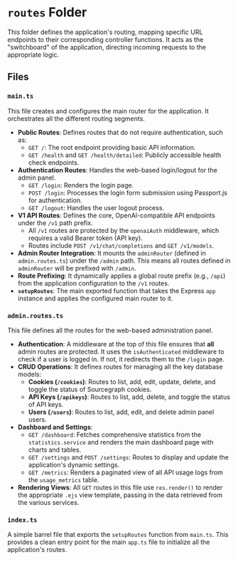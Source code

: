 # `routes` Folder

This folder defines the application's routing, mapping specific URL endpoints to their corresponding controller functions. It acts as the "switchboard" of the application, directing incoming requests to the appropriate logic.

## Files

### `main.ts`

This file creates and configures the main router for the application. It orchestrates all the different routing segments.

* **Public Routes**: Defines routes that do not require authentication, such as:
  * `GET /`: The root endpoint providing basic API information.
  * `GET /health` and `GET /health/detailed`: Publicly accessible health check endpoints.
* **Authentication Routes**: Handles the web-based login/logout for the admin panel.
  * `GET /login`: Renders the login page.
  * `POST /login`: Processes the login form submission using Passport.js for authentication.
  * `GET /logout`: Handles the user logout process.
* **V1 API Routes**: Defines the core, OpenAI-compatible API endpoints under the `/v1` path prefix.
  * All `/v1` routes are protected by the `openaiAuth` middleware, which requires a valid Bearer token (API key).
  * Routes include `POST /v1/chat/completions` and `GET /v1/models`.
* **Admin Router Integration**: It mounts the `adminRouter` (defined in `admin.routes.ts`) under the `/admin` path. This means all routes defined in `adminRouter` will be prefixed with `/admin`.
* **Route Prefixing**: It dynamically applies a global route prefix (e.g., `/api`) from the application configuration to the `/v1` routes.
* **`setupRoutes`**: The main exported function that takes the Express `app` instance and applies the configured main router to it.

### `admin.routes.ts`

This file defines all the routes for the web-based administration panel.

* **Authentication**: A middleware at the top of this file ensures that **all** admin routes are protected. It uses the `isAuthenticated` middleware to check if a user is logged in. If not, it redirects them to the `/login` page.
* **CRUD Operations**: It defines routes for managing all the key database models:
  * **Cookies (`/cookies`)**: Routes to list, add, edit, update, delete, and toggle the status of Sourcegraph cookies.
  * **API Keys (`/apikeys`)**: Routes to list, add, delete, and toggle the status of API keys.
  * **Users (`/users`)**: Routes to list, add, edit, and delete admin panel users.
* **Dashboard and Settings**:
  * `GET /dashboard`: Fetches comprehensive statistics from the `statistics.service` and renders the main dashboard page with charts and tables.
  * `GET /settings` and `POST /settings`: Routes to display and update the application's dynamic settings.
  * `GET /metrics`: Renders a paginated view of all API usage logs from the `usage_metrics` table.
* **Rendering Views**: All `GET` routes in this file use `res.render()` to render the appropriate `.ejs` view template, passing in the data retrieved from the various services.

### `index.ts`

A simple barrel file that exports the `setupRoutes` function from `main.ts`. This provides a clean entry point for the main `app.ts` file to initialize all the application's routes.
